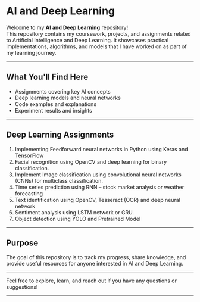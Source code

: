 # AI and Deep Learning

Welcome to my **AI and Deep Learning** repository!  
This repository contains my coursework, projects, and assignments related to Artificial Intelligence and Deep Learning. It showcases practical implementations, algorithms, and models that I have worked on as part of my learning journey.

---

## What You'll Find Here

- Assignments covering key AI concepts  
- Deep learning models and neural networks  
- Code examples and explanations  
- Experiment results and insights  

---

## Deep Learning Assignments

1. Implementing Feedforward neural networks in Python using Keras and TensorFlow
2. Facial recognition using OpenCV and deep learning for binary classification.
3. Implement Image classification using convolutional neural networks (CNNs) for multiclass
classification.
4. Time series prediction using RNN – stock market analysis or weather forecasting
5. Text identification using OpenCV, Tesseract (OCR) and deep neural network
6. Sentiment analysis using LSTM network or GRU.
7. Object detection using YOLO and Pretrained Model
   
---

## Purpose

The goal of this repository is to track my progress, share knowledge, and provide useful resources for anyone interested in AI and Deep Learning.

---

Feel free to explore, learn, and reach out if you have any questions or suggestions!

---

